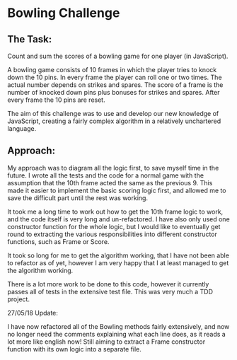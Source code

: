 
Bowling Challenge
=================

The Task:
---------
Count and sum the scores of a bowling game for one player (in JavaScript).

A bowling game consists of 10 frames in which the player tries to knock down the 10 pins. In every frame the player can roll one or two times. The actual number depends on strikes and spares. The score of a frame is the number of knocked down pins plus bonuses for strikes and spares. After every frame the 10 pins are reset.

The aim of this challenge was to use and develop our new knowledge of JavaScript, creating a fairly complex algorithm in a relatively unchartered language.


Approach:
---------
My approach was to diagram all the logic first, to save myself time in the future. I wrote all the tests and the code for a normal game with the assumption that the 10th frame acted the same as the previous 9. This made it easier to implement the basic scoring logic first, and allowed me to save the difficult part until the rest was working.

It took me a long time to work out how to get the 10th frame logic to work, and the code itself is very long and un-refactored. I have also only used one constructor function for the whole logic, but I would like to eventually get round to extracting the various responsibilities into different constructor functions, such as Frame or Score.

It took so long for me to get the algorithm working, that I have not been able to refactor as of yet, however I am very happy that I at least managed to get the algorithm working.

There is a lot more work to be done to this code, however it currently passes all of tests in the extensive test file. This was very much a TDD project.

27/05/18 Update:

I have now refactored all of the Bowling methods fairly extensively, and now no longer need the comments explaining what each line does, as it reads a lot more like english now! Still aiming to extract a Frame constructor function with its own logic into a separate file.
